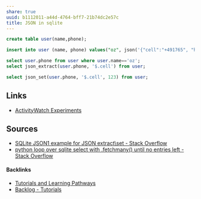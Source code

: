 ```yaml
---
share: true
uuid: b1112011-a44d-4764-bff7-21b74dc2e57c
title: JSON in sqlite
---
```

```sql
create table user(name,phone);

insert into user (name, phone) values("oz", json('{"cell":"+491765", "home":"+498973"}'));

select user.phone from user where user.name=='oz';
select json_extract(user.phone, '$.cell') from user;

select json_set(user.phone, '$.cell', 123) from user;

```

## Links

*  [ActivityWatch Experiments](/71cde479-25d2-47df-bdd8-0f9a41b7c510)

## Sources
* [SQLite JSON1 example for JSON extract\set - Stack Overflow](https://stackoverflow.com/questions/33432421/sqlite-json1-example-for-json-extract-set)
* [python loop over sqlite select with .fetchmany() until no entries left - Stack Overflow](https://stackoverflow.com/questions/41852393/python-loop-over-sqlite-select-with-fetchmany-until-no-entries-left)

#### Backlinks

* [Tutorials and Learning Pathways](/b554fe38-0be3-4e5e-a817-41077f5f6e69)
* [Backlog - Tutorials](/31f7e81a-967e-41f4-872e-91d1571df726)